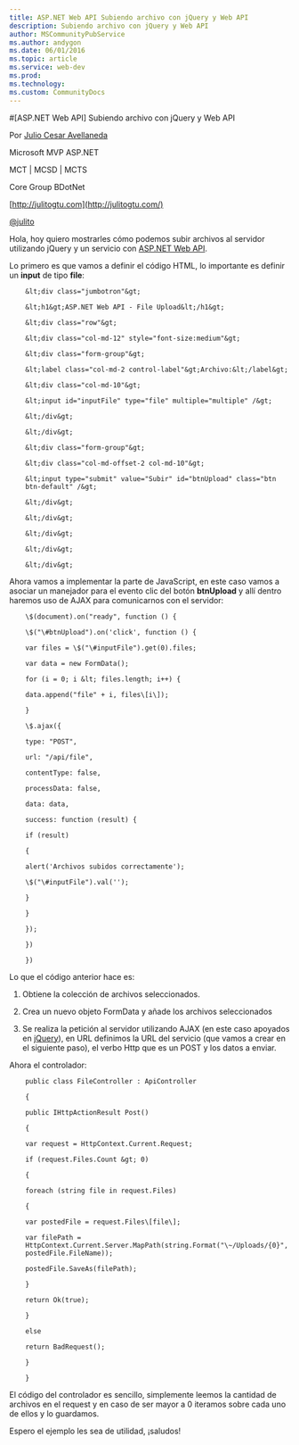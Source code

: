 ```yaml
---
title: ASP.NET Web API Subiendo archivo con jQuery y Web API
description: Subiendo archivo con jQuery y Web API
author: MSCommunityPubService
ms.author: andygon
ms.date: 06/01/2016
ms.topic: article
ms.service: web-dev
ms.prod: 
ms.technology:
ms.custom: CommunityDocs
---
```


#[ASP.NET Web API] Subiendo archivo con jQuery y Web API

Por [Julio Cesar
Avellaneda](http://mvp.microsoft.com/en-us/MVP/Julio%20Cesar%20Avellaneda-4038198)

Microsoft MVP ASP.NET

MCT | MCSD | MCTS

Core Group BDotNet

[http://julitogtu.com](http://julitogtu.com/)

[@julito](https://twitter.com/julitogtu)

Hola, hoy quiero mostrarles cómo podemos subir archivos al servidor
utilizando jQuery y un servicio con [ASP.NET Web
API](http://julitogtu.com/category/asp-net-web-api/).

Lo primero es que vamos a definir el código HTML, lo importante es
definir un **input** de tipo **file**:

```
    &lt;div class="jumbotron"&gt;

    &lt;h1&gt;ASP.NET Web API - File Upload&lt;/h1&gt;

    &lt;div class="row"&gt;

    &lt;div class="col-md-12" style="font-size:medium"&gt;

    &lt;div class="form-group"&gt;

    &lt;label class="col-md-2 control-label"&gt;Archivo:&lt;/label&gt;

    &lt;div class="col-md-10"&gt;

    &lt;input id="inputFile" type="file" multiple="multiple" /&gt;

    &lt;/div&gt;

    &lt;/div&gt;

    &lt;div class="form-group"&gt;

    &lt;div class="col-md-offset-2 col-md-10"&gt;

    &lt;input type="submit" value="Subir" id="btnUpload" class="btn
    btn-default" /&gt;

    &lt;/div&gt;

    &lt;/div&gt;

    &lt;/div&gt;

    &lt;/div&gt;

    &lt;/div&gt;
```

Ahora vamos a implementar la parte de JavaScript, en este caso vamos a
asociar un manejador para el evento clic del botón **btnUpload** y allí
dentro haremos uso de AJAX para comunicarnos con el servidor:

```
    \$(document).on("ready", function () {

    \$("\#btnUpload").on('click', function () {

    var files = \$("\#inputFile").get(0).files;

    var data = new FormData();

    for (i = 0; i &lt; files.length; i++) {

    data.append("file" + i, files\[i\]);

    }

    \$.ajax({

    type: "POST",

    url: "/api/file",

    contentType: false,

    processData: false,

    data: data,

    success: function (result) {

    if (result)

    {

    alert('Archivos subidos correctamente');

    \$("\#inputFile").val('');

    }

    }

    });

    })

    })
```

Lo que el código anterior hace es:

1.  Obtiene la colección de archivos seleccionados.

2.  Crea un nuevo objeto FormData y añade los archivos seleccionados

3.  Se realiza la petición al servidor utilizando AJAX (en este caso
    apoyados en [jQuery](http://julitogtu.com/category/jquery/)), en URL
    definimos la URL del servicio (que vamos a crear en el siguiente
    paso), el verbo Http que es un POST y los datos a enviar.

Ahora el controlador:

```
    public class FileController : ApiController

    {

    public IHttpActionResult Post()

    {

    var request = HttpContext.Current.Request;

    if (request.Files.Count &gt; 0)

    {

    foreach (string file in request.Files)

    {

    var postedFile = request.Files\[file\];

    var filePath =
    HttpContext.Current.Server.MapPath(string.Format("\~/Uploads/{0}",
    postedFile.FileName));

    postedFile.SaveAs(filePath);

    }

    return Ok(true);

    }

    else

    return BadRequest();

    }

    }
```

El código del controlador es sencillo, simplemente leemos la cantidad de
archivos en el request y en caso de ser mayor a 0 iteramos sobre cada
uno de ellos y lo guardamos.

Espero el ejemplo les sea de utilidad, ¡saludos!




